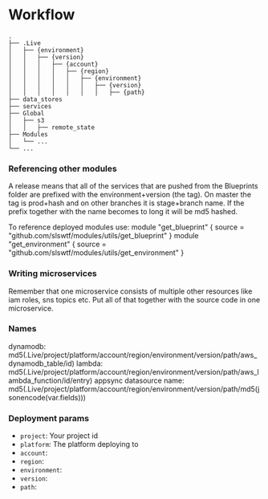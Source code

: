 # Workflow

    .
    ├── .Live
    │   ├── {environment}
    │   │   ├── {version}
    │   │   │   ├── {account}
    │   │   │   │   ├── {region}
    │   │   │   │   │   ├── {environment}
    │   │   │   │   │   │   ├── {version}
    │   │   │   │   │   │   │   ├── {path}
    ├── data_stores
    ├── services
    ├── Global                     
    │   ├── s3
    │   │   ├── remote_state
    ├── Modules
    │   └── ...
    └── ...


### Referencing other modules
A release means that all of the services that are pushed from the Blueprints folder are prefixed with the environment+version (the tag).
On master the tag is prod+hash and on other branches it is stage+branch name. If the prefix together with the name becomes to long it will be md5 hashed.

To reference deployed modules use:
module "get_blueprint" {
  source = "github.com/slswtf/modules/utils/get_blueprint"
}
module "get_environment" {
  source = "github.com/slswtf/modules/utils/get_environment"
}

### Writing microservices
Remember that one microservice consists of multiple other resources like iam roles, sns topics etc. Put all of that together with the source code in one microservice.


### Names

  dynamodb: md5(.Live/project/platform/account/region/environment/version/path/aws_dynamodb_table/id)
  lambda: md5(.Live/project/platform/account/region/environment/version/path/aws_lambda_function/id/entry)
  appsync datasource name: md5(.Live/project/platform/account/region/environment/version/path/md5(jsonencode(var.fields)))


### Deployment params
 * `project`: Your project id
 * `platform`: The platform deploying to
 * `account`: 
 * `region`: 
 * `environment`: 
 * `version`: 
 * `path`: 
